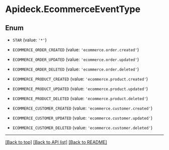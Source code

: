 # Apideck.EcommerceEventType

## Enum


* `STAR` (value: `'*'`)

* `ECOMMERCE_ORDER_CREATED` (value: `'ecommerce.order.created'`)

* `ECOMMERCE_ORDER_UPDATED` (value: `'ecommerce.order.updated'`)

* `ECOMMERCE_ORDER_DELETED` (value: `'ecommerce.order.deleted'`)

* `ECOMMERCE_PRODUCT_CREATED` (value: `'ecommerce.product.created'`)

* `ECOMMERCE_PRODUCT_UPDATED` (value: `'ecommerce.product.updated'`)

* `ECOMMERCE_PRODUCT_DELETED` (value: `'ecommerce.product.deleted'`)

* `ECOMMERCE_CUSTOMER_CREATED` (value: `'ecommerce.customer.created'`)

* `ECOMMERCE_CUSTOMER_UPDATED` (value: `'ecommerce.customer.updated'`)

* `ECOMMERCE_CUSTOMER_DELETED` (value: `'ecommerce.customer.deleted'`)


---

[[Back to top]](#) [[Back to API list]](../../../../README.md#documentation-for-api-endpoints) [[Back to README]](../../../../README.md)


